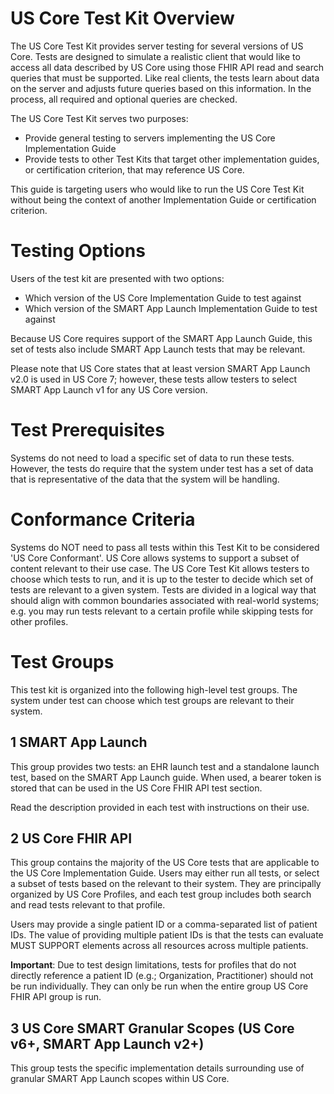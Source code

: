 # US Core Test Kit Overview

The US Core Test Kit provides server testing for several versions of US Core.
Tests are designed to simulate a realistic client that would like to access all
data described by US Core using those FHIR API read and search queries that must
be supported.  Like real clients, the tests learn about data on the server and
adjusts future queries based on this information.  In the process, all required
and optional queries are checked.

The US Core Test Kit serves two purposes:
* Provide general testing to servers implementing the US Core Implementation Guide
* Provide tests to other Test Kits that target other implementation guides, or
certification criterion, that may reference US Core.

This guide is targeting users who would like to run the US Core Test Kit without
being the context of another Implementation Guide or certification criterion.


# Testing Options

Users of the test kit are presented with two options:

* Which version of the US Core Implementation Guide to test against
* Which version of the SMART App Launch Implementation Guide to test against

Because US Core requires support of the SMART App Launch Guide, this set of
tests also include SMART App Launch tests that may be relevant.

Please note that US Core states that at least version SMART App Launch v2.0 is
used in US Core 7; however, these tests allow testers to select SMART App Launch
v1 for any US Core version.

# Test Prerequisites

Systems do not need to load a specific set of data to run these tests.  However,
the tests do require that the system under test has a set of data that is
representative of the data that the system will be handling.

# Conformance Criteria

Systems do NOT need to pass all tests within this Test Kit to be considered 'US
Core Conformant'.  US Core allows systems to support a subset of content
relevant to their use case.  The US Core Test Kit allows testers to choose which
tests to run, and it is up to the tester to decide which set of tests are
relevant to a given system.  Tests are divided in a logical way that should align
with common boundaries associated with real-world systems; e.g. you may run
tests relevant to a certain profile while skipping tests for other profiles.

# Test Groups

This test kit is organized into the following high-level test groups.  The system
under test can choose which test groups are relevant to their system.


## 1 SMART App Launch

This group provides two tests: an EHR launch test and a standalone launch test,
based on the SMART App Launch guide.  When used, a bearer token is stored
that can be used in the US Core FHIR API test section.

Read the description provided in each test with instructions on their use.

## 2 US Core FHIR API

This group contains the majority of the US Core tests that are applicable to the
US Core Implementation Guide.  Users may either run all tests, or select a
subset of tests based on the relevant to their system.  They are principally organized
by US Core Profiles, and each test group includes both search and read tests
relevant to that profile.

Users may provide a single patient ID or a comma-separated list of patient IDs.
The value of providing multiple patient IDs is that the tests can evaluate
MUST SUPPORT elements across all resources across multiple patients.

**Important**: Due to test design limitations, tests for profiles that do not
directly reference
a patient ID (e.g.; Organization, Practitioner) should not be run individually.
They can only be run when the entire group US Core FHIR API group is run.

## 3 US Core SMART Granular Scopes (US Core v6+, SMART App Launch v2+)

This group tests the specific implementation details surrounding use of granular
SMART App Launch scopes within US Core.



